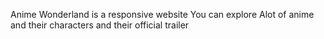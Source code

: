 Anime Wonderland is a responsive website 
You can explore Alot of anime and their characters and their official trailer 

